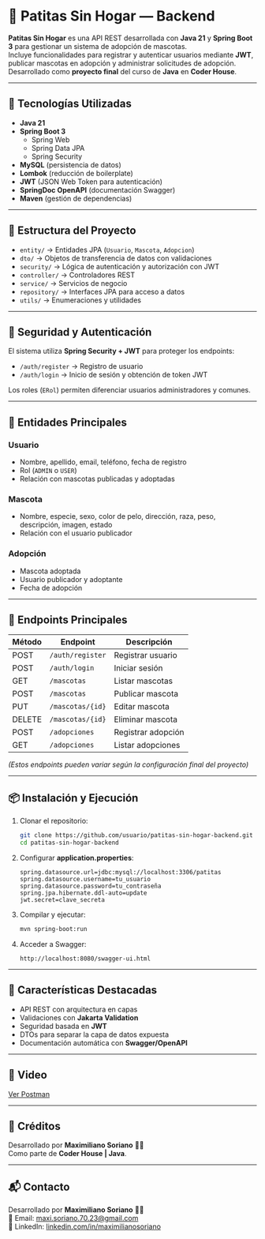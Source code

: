 # 🐾 Patitas Sin Hogar — Backend

**Patitas Sin Hogar** es una API REST desarrollada con **Java 21** y **Spring Boot 3** para gestionar un sistema de adopción de mascotas.  
Incluye funcionalidades para registrar y autenticar usuarios mediante **JWT**, publicar mascotas en adopción y administrar solicitudes de adopción.  
Desarrollado como **proyecto final** del curso de **Java** en **Coder House**.

---

## 🚀 Tecnologías Utilizadas

- **Java 21**
- **Spring Boot 3**
    - Spring Web
    - Spring Data JPA
    - Spring Security
- **MySQL** (persistencia de datos)
- **Lombok** (reducción de boilerplate)
- **JWT** (JSON Web Token para autenticación)
- **SpringDoc OpenAPI** (documentación Swagger)
- **Maven** (gestión de dependencias)

---

## 📂 Estructura del Proyecto

- `entity/` → Entidades JPA (`Usuario`, `Mascota`, `Adopcion`)
- `dto/` → Objetos de transferencia de datos con validaciones
- `security/` → Lógica de autenticación y autorización con JWT
- `controller/` → Controladores REST
- `service/` → Servicios de negocio
- `repository/` → Interfaces JPA para acceso a datos
- `utils/` → Enumeraciones y utilidades

---

## 🔐 Seguridad y Autenticación

El sistema utiliza **Spring Security + JWT** para proteger los endpoints:

- `/auth/register` → Registro de usuario
- `/auth/login` → Inicio de sesión y obtención de token JWT

Los roles (`ERol`) permiten diferenciar usuarios administradores y comunes.

---

## 🐶 Entidades Principales

### Usuario
- Nombre, apellido, email, teléfono, fecha de registro
- Rol (`ADMIN` o `USER`)
- Relación con mascotas publicadas y adoptadas

### Mascota
- Nombre, especie, sexo, color de pelo, dirección, raza, peso, descripción, imagen, estado
- Relación con el usuario publicador

### Adopción
- Mascota adoptada
- Usuario publicador y adoptante
- Fecha de adopción

---

## 📄 Endpoints Principales

| Método | Endpoint                | Descripción |
|--------|------------------------|-------------|
| POST   | `/auth/register`       | Registrar usuario |
| POST   | `/auth/login`          | Iniciar sesión |
| GET    | `/mascotas`            | Listar mascotas |
| POST   | `/mascotas`            | Publicar mascota |
| PUT    | `/mascotas/{id}`       | Editar mascota |
| DELETE | `/mascotas/{id}`       | Eliminar mascota |
| POST   | `/adopciones`          | Registrar adopción |
| GET    | `/adopciones`          | Listar adopciones |

*(Estos endpoints pueden variar según la configuración final del proyecto)*

---

## 📦 Instalación y Ejecución

1. Clonar el repositorio:
   ```bash
   git clone https://github.com/usuario/patitas-sin-hogar-backend.git
   cd patitas-sin-hogar-backend
   ```

2. Configurar **application.properties**:
   ```properties
   spring.datasource.url=jdbc:mysql://localhost:3306/patitas
   spring.datasource.username=tu_usuario
   spring.datasource.password=tu_contraseña
   spring.jpa.hibernate.ddl-auto=update
   jwt.secret=clave_secreta
   ```

3. Compilar y ejecutar:
   ```bash
   mvn spring-boot:run
   ```

4. Acceder a Swagger:
   ```
   http://localhost:8080/swagger-ui.html
   ```

---

## 📌 Características Destacadas

- API REST con arquitectura en capas
- Validaciones con **Jakarta Validation**
- Seguridad basada en **JWT**
- DTOs para separar la capa de datos expuesta
- Documentación automática con **Swagger/OpenAPI**

---

## 📸 Video

[Ver Postman](https://drive.google.com/file/d/1G17HL4UDo5OSrc0B3Srl6cxGGFCNLw-W/view?usp=drive_link)

---

## 📜 Créditos

Desarrollado por **Maximiliano Soriano** 🧑‍💻  
Como parte de **Coder House | Java**.

---

## 📬 Contacto

Desarrollado por **Maximiliano Soriano** 🧑‍💻  
📧 Email: [maxi.soriano.70.23@gmail.com](mailto:maxi.soriano.70.23@gmail.com)  
🔗 LinkedIn: [linkedin.com/in/maximilianosoriano](https://www.linkedin.com/in/maximiliano-soriano/)
